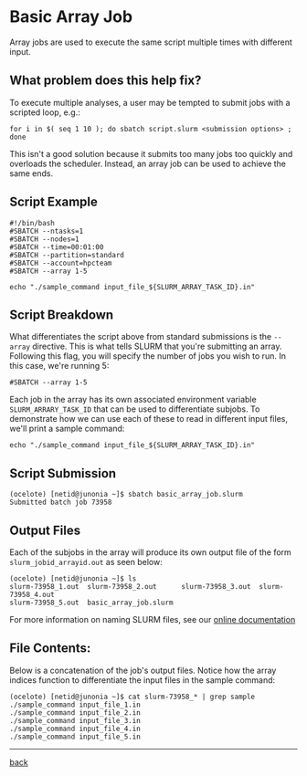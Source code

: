 # Basic Array Job
Array jobs are used to execute the same script multiple times with different input.
## What problem does this help fix?
To execute multiple analyses, a user may be tempted to submit jobs with a scripted loop, e.g.:
```
for i in $( seq 1 10 ); do sbatch script.slurm <submission options> ; done
```
 This isn't a good solution because it submits too many jobs too quickly and overloads the scheduler. Instead, an array job can be used to achieve the same ends.
 
 ## Script Example
 ```
#!/bin/bash
#SBATCH --ntasks=1
#SBATCH --nodes=1             
#SBATCH --time=00:01:00   
#SBATCH --partition=standard
#SBATCH --account=hpcteam
#SBATCH --array 1-5

echo "./sample_command input_file_${SLURM_ARRAY_TASK_ID}.in"
 ```
 
 ## Script Breakdown
 
What differentiates the script above from standard submissions is the ```--array``` directive. This is what tells SLURM  that you're submitting an array. Following this flag, you will specify the number of jobs you wish to run. In this case, we're running 5:
```
#SBATCH --array 1-5
```
Each job in the array has its own associated environment variable ```SLURM_ARRARY_TASK_ID``` that can be used to differentiate subjobs. To demonstrate how we can use each of these to read in different input files, we'll print a sample command:
```
echo "./sample_command input_file_${SLURM_ARRAY_TASK_ID}.in"
```

## Script Submission
```
(ocelote) [netid@junonia ~]$ sbatch basic_array_job.slurm 
Submitted batch job 73958
```
## Output Files
Each of the subjobs in the array will produce its own output file of the form ```slurm_jobid_arrayid.out``` as seen below:
```
(ocelote) [netid@junonia ~]$ ls
slurm-73958_1.out  slurm-73958_2.out      slurm-73958_3.out  slurm-73958_4.out
slurm-73958_5.out  basic_array_job.slurm
```
For more information on naming SLURM files, see our [online documentation](https://public.confluence.arizona.edu/display/UAHPC/Running+Jobs+with+SLURM#RunningJobswithSLURM-SLURMOutputFilenamePatterns)

## File Contents:
Below is a concatenation of the job's output files. Notice how the array indices function to differentiate the input files in the sample command:
```
(ocelote) [netid@junonia ~]$ cat slurm-73958_* | grep sample
./sample_command input_file_1.in
./sample_command input_file_2.in
./sample_command input_file_3.in
./sample_command input_file_4.in
./sample_command input_file_5.in
```

*************
[back](../)


